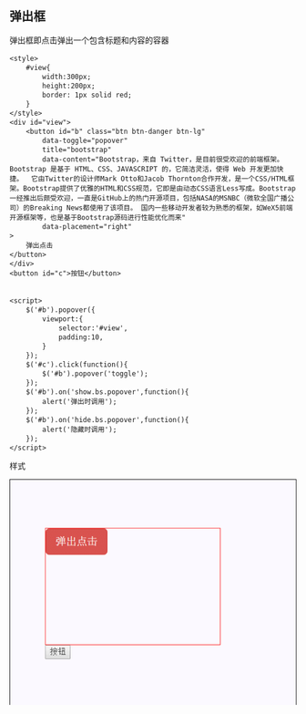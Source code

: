 ## 弹出框 ##
弹出框即点击弹出一个包含标题和内容的容器


	<style>
		#view{
			width:300px;
			height:200px;
			border: 1px solid red;
		}
	</style>
	<div id="view">
		<button id="b" class="btn btn-danger btn-lg"
			data-toggle="popover"
			title="bootstrap"
			data-content="Bootstrap，来自 Twitter，是目前很受欢迎的前端框架。Bootstrap 是基于 HTML、CSS、JAVASCRIPT 的，它简洁灵活，使得 Web 开发更加快捷。  它由Twitter的设计师Mark Otto和Jacob Thornton合作开发，是一个CSS/HTML框架。Bootstrap提供了优雅的HTML和CSS规范，它即是由动态CSS语言Less写成。Bootstrap一经推出后颇受欢迎，一直是GitHub上的热门开源项目，包括NASA的MSNBC（微软全国广播公司）的Breaking News都使用了该项目。 国内一些移动开发者较为熟悉的框架，如WeX5前端开源框架等，也是基于Bootstrap源码进行性能优化而来" 
			data-placement="right"
	>
		弹出点击	
	</button>
	</div>
	<button id="c">按钮</button>
	

	<script>
		$('#b').popover({
			viewport:{
				selector:'#view',
				padding:10,
			}
		});	
		$('#c').click(function(){
			$('#b').popover('toggle');
		});
		$('#b').on('show.bs.popover',function(){
			alert('弹出时调用');
		});
		$('#b').on('hide.bs.popover',function(){
			alert('隐藏时调用');
		});
	</script>

样式

![样式](../images/alert.gif)

